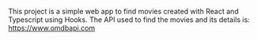 This project is a simple web app to find movies created with React and Typescript using Hooks. The API used to find the movies and its details is: https://www.omdbapi.com
